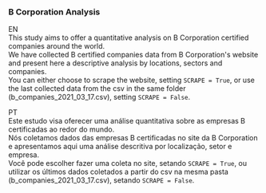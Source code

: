 ### B Corporation Analysis
EN  
This study aims to offer a quantitative analysis on B Corporation certified companies around the world.  
We have collected B certified companies data from B Corporation's website and present here a descriptive analysis by locations, sectors and companies.  
You can either choose to scrape the website, setting `SCRAPE = True`, or use the last collected data from the csv in the same folder (b_companies_2021_03_17.csv), setting `SCRAPE = False`.

PT  
Este estudo visa oferecer uma análise quantitativa sobre as empresas B certificadas ao redor do mundo.  
Nós coletamos dados das empresas B certificadas no site da B Corporation e apresentamos aqui uma análise descritiva por localização, setor e empresa.  
Você pode escolher fazer uma coleta no site, setando `SCRAPE = True`, ou utilizar os últimos dados coletados a partir do csv na mesma pasta (b_companies_2021_03_17.csv), setando `SCRAPE = False`.